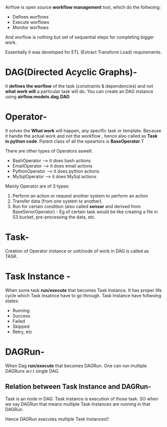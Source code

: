 Airflow is open source **workflow management** tool, which do the follwoing:
- Defines worflows
- Execute worflows 
- Monitor worflows

And worflow is nothing but set of sequential steps for completing bigger work.

Essentially it was developed for ETL (Extract Transform Load) requirements.


# DAG(Directed Acyclic Graphs)- 

It **defines the worflow** of the task (constraints & dependencies) and not **what work will** a particular task will do.
You can create an DAG instance using **airflow.models.dag.DAG**


# Operator-
It solves the **What work** will happen, any specific task or template. Because it handle the actual work and not the workflow , hence also called as **Task in python code**. Parent class of all the opeartors is **BaseOperator**.T

There are other types of Operators aswell:
- BashOperator --> it does bash actions
- EmailOperator --> it does email actions
- PythonOperator --> it does python actions
- MySqlOperator --> it does MySql actions


Mainly Operator are of 3 types:
1. Perform an action or request another system to perform an action
2. Transfer data (from one system to another).
3. Run for certain condition (also called **sensor** and derived from BaseSenorOperator) - Eg of certain task would be like creating a file in S3 bucket, pre-processing the data, etc.


# Task-
Creation of Operator instance or unit/node of work in DAG is called as TASK.


# Task Instance -
When some task **run/execute** that becomes Task Instance. It has proper life cycle which Task Insatnce have to go through. Task Instance have follwoing states:
- Running
- Success
- Failed
- Skipped
- Retry, etc


# DAGRun-
When Dag **run/execute** that becomes DAGRun. One can run multiple DAGRuns w.r.t single DAG.



## Relation between Task Instance and DAGRun-

Task is an node in DAG.
Task instance is execution of those task.
SO when we say DAGRun that means multiple Task Instances are running in that DAGRun.

Hence DAGRun executes multiple Task Instances!!
